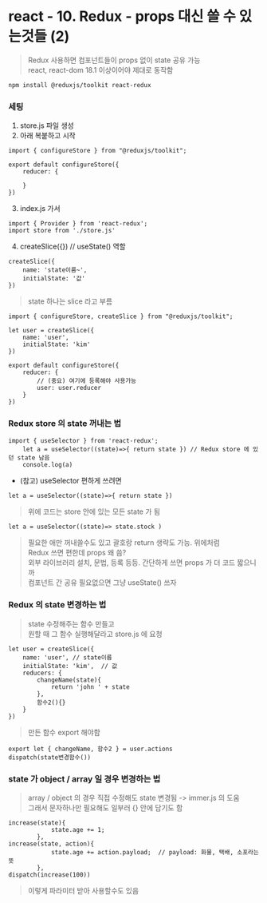react - 10. Redux - props 대신 쓸 수 있는것들 (2)
============================================

> Redux 사용하면 컴포넌트들이 props 없이 state 공유 가능   
> react, react-dom 18.1 이상이어야 제대로 동작함
```
npm install @reduxjs/toolkit react-redux
```
### 세팅
1. store.js 파일 생성
2. 아래 복붙하고 시작
```
import { configureStore } from "@reduxjs/toolkit";

export default configureStore({
    reducer: {
        
    }
})
```
3. index.js 가서 <Provider store={store}>
```
import { Provider } from 'react-redux';
import store from './store.js'
```
4. createSlice({})  // useState() 역할
```
createSlice({
    name: 'state이름~', 
    initialState: '값'
})
```
> state 하나는 slice 라고 부름
```
import { configureStore, createSlice } from "@reduxjs/toolkit";

let user = createSlice({
    name: 'user', 
    initialState: 'kim'
})

export default configureStore({
    reducer: {
        // (중요) 여기에 등록해야 사용가능
        user: user.reducer
    }
})
```

### Redux store 의 state 꺼내는 법
```
import { useSelector } from 'react-redux';
    let a = useSelector((state)=>{ return state }) // Redux store 에 있던 state 남음
    console.log(a)
```
* (참고) useSelector 편하게 쓰려면 
```
let a = useSelector((state)=>{ return state })
```
> 위에 코드는 store 안에 있는 모든 state 가 됨   
```
let a = useSelector((state)=> state.stock )
```
> 필요한 애만 꺼내쓸수도 있고 괄호랑 return 생략도 가능. 위에처럼   
> Redux 쓰면 편한데 props 왜 씀?   
> 외부 라이브러리 설치, 문법, 등록 등등. 간단하게 쓰면 props 가 더 코드 짧으니까   
> 컴포넌트 간 공유 필요없으면 그냥 useState() 쓰자   
  
### Redux 의 state 변경하는 법
> state 수정해주는 함수 만들고   
> 원할 때 그 함수 실행해달라고 store.js 에 요청  
```
let user = createSlice({
    name: 'user', // state이름
    initialState: 'kim',  // 값
    reducers: {
        changeName(state){
            return 'john ' + state
        }, 
        함수2(){}
    }
})
```
> 만든 함수 export 해야함
```
export let { changeName, 함수2 } = user.actions
dispatch(state변경함수())
```

### state 가 object / array 일 경우 변경하는 법
> array / object 의 경우 직접 수정해도 state 변경됨  -> immer.js 의 도움   
> 그래서 문자하나만 필요해도 일부러 {} 안에 담기도 함
```
increase(state){
            state.age += 1;
        }, 
increase(state, action){
            state.age += action.payload;  // payload: 화물, 택배, 소포라는 뜻
        }, 
dispatch(increase(100))
```
> 이렇게 파라미터 받아 사용할수도 있음
